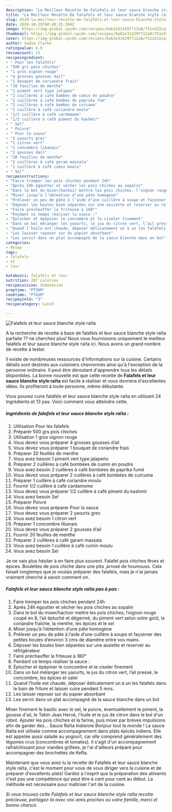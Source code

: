 ```yaml
---
description: "La Meilleur Recette De Falafels et leur sauce blanche style raïta"
title: "La Meilleur Recette De Falafels et leur sauce blanche style raïta"
slug: 4529-la-meilleur-recette-de-falafels-et-leur-sauce-blanche-style-raita
date: 2020-10-25T08:49:25.594Z
image: https://img-global.cpcdn.com/recipes/6ab1e314297712a8/751x532cq70/falafels-et-leur-sauce-blanche-style-raita-photo-principale-de-la-recette.jpg
thumbnail: https://img-global.cpcdn.com/recipes/6ab1e314297712a8/751x532cq70/falafels-et-leur-sauce-blanche-style-raita-photo-principale-de-la-recette.jpg
cover: https://img-global.cpcdn.com/recipes/6ab1e314297712a8/751x532cq70/falafels-et-leur-sauce-blanche-style-raita-photo-principale-de-la-recette.jpg
author: Sadie Clarke
ratingvalue: 4.9
reviewcount: 13
recipeingredient:
- " Pour les falafels"
- "500 grs pois chiches"
- "1 gros oignon rouge"
- "4 grosses gousses dail"
- "1 bouquet de coriandre frais"
- "20 feuilles de menthe"
- "1 piment vert type jalapeo"
- "2 cuillères à café bombes de cumin en poudre"
- "2 cuillères à café bombes de paprika fum"
- "2 cuillères à café bombes de curcuma"
- "1 cuillère à café coriandre moulu"
- "1/2 cuillère à café cardamome"
- "1/2 cuillère à café piment du kashmir"
- " Sel"
- " Poivre"
- " Pour la sauce"
- "2 yaourts grec"
- "1 citron vert"
- "1 concombre libanais"
- "2 gousses dail"
- "20 feuilles de menthe"
- "2 cuillères à café garam massala"
- "1 cuillère à café cumin moulu"
- " Sel"
recipeinstructions:
- "Faire tremper les pois chiches pendant 24h"
- "Après 24h égoutter et sécher les pois chiches au sopalin"
- "Dans le bol du mixer/hachoir mettre les pois chiches, l’oignon rouge coupé en 8, l’ail épluché et dégermé, du piment vert selon votre goût, la coriandre fraîche, la menthe, les épices et le sel"
- "Mixer jusqu’à l’obtention d’une pâte homogène"
- "Prélever un peu de pâte à l’aide d’une cuillère à soupe et façonner des petites boules d’environ 3 cms de diamètre entre vos mains"
- "Déposer les boules bien séparées sur une assiette et reserver au réfrigérateur"
- "Faire préchauffer la friteuse à 180°"
- "Pendant ce temps réaliser la sauce :"
- "Éplucher et épépiner le concombre et le ciseler finement"
- "Dans un bol mélanger les yaourts, le jus du citron vert, l’ail pressé, le concombre, les épices et saler"
- "Quand l’huile est chaude, déposer délicatement un à un les falafels dans le bain de friture et laisser cuire pendant 5 mns."
- "Les laisser reposer sur du papier absorbant"
- "Les servir dans un plat accompagné de la sauce blanche dans un bol"
categories:
- Resep
tags:
- falafels
- et
- leur

katakunci: falafels et leur 
nutrition: 287 calories
recipecuisine: Indonesian
preptime: "PT36M"
cooktime: "PT45M"
recipeyield: "3"
recipecategory: Lunch

---
```



![Falafels et leur sauce blanche style raïta](https://img-global.cpcdn.com/recipes/6ab1e314297712a8/751x532cq70/falafels-et-leur-sauce-blanche-style-raita-photo-principale-de-la-recette.jpg)

A la recherche de recette à base de falafels et leur sauce blanche style raïta parfaite ?? ne cherchez plus! Nous vous fournissons uniquement le meilleur falafels et leur sauce blanche style raïta ici. Nous avons un grand nombre de recette à tester.

Il existe de nombreuses ressources d'informations sur la cuisine. Certains détails sont destinés aux cuisiniers chevronnés ainsi qu'à l'exception de la personne ordinaire. Il peut être déroutant d'apprendre tous les détails disponibles. La bonne nouvelle est que cette recette de <strong> Falafels et leur sauce blanche style raïta </strong> est facile à réaliser et vous donnera d'excellentes idées. Ils profiteront à toute personne, même débutante.

<!--inarticleads1-->

Vous pouvez cuire falafels et leur sauce blanche style raïta en utilisant 24 Ingrédients et 13 pas. Voici comment vous atteindre cette.

##### Ingrédients de falafels et leur sauce blanche style raïta :

1. Utilisation  Pour les falafels
1. Préparer 500 grs pois chiches
1. Utilisation 1 gros oignon rouge
1. Vous devez vous préparer 4 grosses gousses d’ail
1. Vous devez vous préparer 1 bouquet de coriandre frais
1. Préparer 20 feuilles de menthe
1. Vous avez besoin 1 piment vert type jalapeño
1. Préparer 2 cuillères à café bombées de cumin en poudre
1. Vous avez besoin 2 cuillères à café bombées de paprika fumé
1. Vous devez vous préparer 2 cuillères à café bombées de curcuma
1. Préparer 1 cuillère à café coriandre moulu
1. Fournir 1/2 cuillère à café cardamome
1. Vous devez vous préparer 1/2 cuillère à café piment du kashmir
1. Vous avez besoin  Sel
1. Préparer  Poivre
1. Vous devez vous préparer  Pour la sauce
1. Vous devez vous préparer 2 yaourts grec
1. Vous avez besoin 1 citron vert
1. Préparer 1 concombre libanais
1. Vous devez vous préparer 2 gousses d’ail
1. Fournir 20 feuilles de menthe
1. Préparer 2 cuillères à café garam massala
1. Vous avez besoin 1 cuillère à café cumin moulu
1. Vous avez besoin  Sel


Je ne vais plus hésiter à en faire plus souvent. Falafel pois chiches fèves et épices. Boulettes de pois chiche dans une pita ,arrosé de houmouss. Cela faisait longtemps que je voulais préparer des falafels, mais je n&#39;ai jamais vraiment cherché à savoir comment on. 

<!--inarticleads2-->

##### Falafels et leur sauce blanche style raïta pas à pas :

1. Faire tremper les pois chiches pendant 24h
1. Après 24h égoutter et sécher les pois chiches au sopalin
1. Dans le bol du mixer/hachoir mettre les pois chiches, l’oignon rouge coupé en 8, l’ail épluché et dégermé, du piment vert selon votre goût, la coriandre fraîche, la menthe, les épices et le sel
1. Mixer jusqu’à l’obtention d’une pâte homogène
1. Prélever un peu de pâte à l’aide d’une cuillère à soupe et façonner des petites boules d’environ 3 cms de diamètre entre vos mains
1. Déposer les boules bien séparées sur une assiette et reserver au réfrigérateur
1. Faire préchauffer la friteuse à 180°
1. Pendant ce temps réaliser la sauce :
1. Éplucher et épépiner le concombre et le ciseler finement
1. Dans un bol mélanger les yaourts, le jus du citron vert, l’ail pressé, le concombre, les épices et saler
1. Quand l’huile est chaude, déposer délicatement un à un les falafels dans le bain de friture et laisser cuire pendant 5 mns.
1. Les laisser reposer sur du papier absorbant
1. Les servir dans un plat accompagné de la sauce blanche dans un bol


Mixer finement le basilic avec le sel, le poivre, éventuellement le piment, la gousse d&#39;ail, le Tahin Jean Hervé, l&#39;huile et le jus de citron dans le bol d&#39;un robot. Ajouter les pois chiches et la farine, puis mixer par brèves impulsions afin de garder des… Sauce Raïta Indienne Bonjour tout le monde ! La sauce Raïta est utilisée comme accompagnement dans plats épicés indiens. Elle est appelée aussi salade au yogourt, car elle comprend généralement des légumes crus (concombres et tomates). Il s&#39;agit d&#39;un accompagnement rafraîchissant pour viandes grillées, je l&#39;ai d&#39;ailleurs préparé pour accompagner des brochettes de Kefta. 

<!--inarticleads1-->

<p>
Maintenant que vous avez lu la recette de Falafels et leur sauce blanche style raïta, c'est le moment pour vous de vous diriger vers la cuisine et de préparer d'excellents plats! Gardez à l'esprit que la préparation des aliments n'est pas une compétence qui peut être à cent pour cent au début. La méthode est nécessaire pour maîtriser l'art de la cuisine.
</p>

<p>
<i>Si vous trouvez cette Falafels et leur sauce blanche style raïta recette précieuse, partagez-la avec vos amis proches ou votre famille, merci et bonne chance.</i>
</p>
